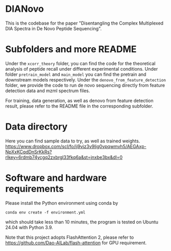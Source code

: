 # DIANovo

This is the codebase for the paper "Disentangling the Complex Multiplexed DIA Spectra in De Novo Peptide Sequencing".

# Subfolders and more README

Under the ``xcorr_theory`` folder, you can find the code for the theoretical analysis of peptide recall under different experimental conditions. Under folder ``pretrain_model`` and ``main_model`` you can find the pretrain and downstream models respectively.
Under the ``denovo_from_feature_detection`` folder, we provide the code to run de novo sequencing directly from feature detection data and mzml spectrum files.

For training, data generation, as well as denovo from feature detection result, please refer to the README file in the corresponding subfolder.

# Data directory

Here you can find sample data to try, as well as trained weights.
https://www.dropbox.com/scl/fo/ij9vjz3v9lig0vpqwmvh5/AEGAxp-NpXxKCqdDnSrKkRs?rlkey=6rdmb74ycgq2zxbrgl33fkq6a&st=jnxbe3bx&dl=0

# Software and hardware requirements

Please install the Python environment using conda by 

``conda env create -f environment.yml``

which should take less than 10 minutes, the program is tested on Ubuntu 24.04 with Python 3.9.

Note that this project adopts FlashAttention 2, please refer to https://github.com/Dao-AILab/flash-attention for GPU requirement.

